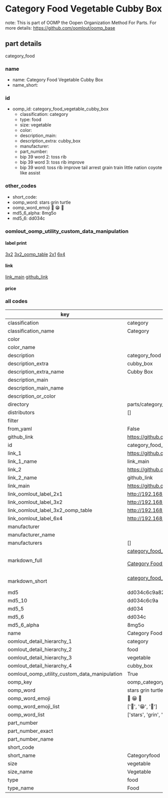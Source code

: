 # Category Food Vegetable Cubby Box  

note: This is part of OOMP the Oopen Organization Method For Parts. For more details: https://github.com/oomlout/oomp_base

##  part details



category_food

### name
* name: Category Food Vegetable Cubby Box
* name_short: 
### id
* oomp_id: category_food_vegetable_cubby_box
  * classification: category
  * type: food
  * size: vegetable
  * color: 
  * description_main: 
  * description_extra: cubby_box
  * manufacturer: 
  * part_number: 
  * bip 39 word 2: toss rib
  * bip 39 word 3: toss rib improve
  * bip 39 word: toss rib improve tail arrest grain train little nation coyote like assist

### other_codes
* short_code: 
* oomp_word: stars grin turtle
* oomp_word_emoji :stars: :grin: :turtle:
* md5_6_alpha: 8mg5o
* md5_6: dd034c






### oomlout_oomp_utility_custom_data_manipulation
#### label print
[3x2](http://192.168.1.245:1112/?label=oomp%208mg5o)
[3x2_oomp_table](http://192.168.1.107:1112/?label=oomp%208mg5o)
[2x1](http://192.168.1.242:1112/?label=oomp%208mg5o)
[6x4](http://192.168.1.55:1112/?label=oomp%208mg5o)    

#### link

[link_main](https://github.com/oomlout/oomlout_oomp_current_version_messy/tree/main/parts/category_food_vegetable_cubby_box) [github_link](https://github.com/oomlout/oomlout_oomp_part_src/tree/main/parts/category_food_vegetable_cubby_box)                             

#### price







### all codes 
| key | value |  
| --- | --- |  
| classification | category |  
| classification_name | Category |  
| color |  |  
| color_name |  |  
| description | category_food |  
| description_extra | cubby_box |  
| description_extra_name | Cubby Box |  
| description_main |  |  
| description_main_name |  |  
| description_or_color |   |  
| directory | parts/category_food_vegetable_cubby_box |  
| distributors | [] |  
| filter |  |  
| from_yaml | False |  
| github_link | https://github.com/oomlout/oomlout_oomp_part_src/tree/main/parts/category_food_vegetable_cubby_box |  
| id | category_food_vegetable_cubby_box |  
| link_1 | https://github.com/oomlout/oomlout_oomp_current_version_messy/tree/main/parts/category_food_vegetable_cubby_box |  
| link_1_name | link_main |  
| link_2 | https://github.com/oomlout/oomlout_oomp_part_src/tree/main/parts/category_food_vegetable_cubby_box |  
| link_2_name | github_link |  
| link_main | https://github.com/oomlout/oomlout_oomp_current_version_messy/tree/main/parts/category_food_vegetable_cubby_box |  
| link_oomlout_label_2x1 | http://192.168.1.242:1112/?label=oomp%208mg5o |  
| link_oomlout_label_3x2 | http://192.168.1.245:1112/?label=oomp%208mg5o |  
| link_oomlout_label_3x2_oomp_table | http://192.168.1.107:1112/?label=oomp%208mg5o |  
| link_oomlout_label_6x4 | http://192.168.1.55:1112/?label=oomp%208mg5o |  
| manufacturer |  |  
| manufacturer_name |  |  
| manufacturers | [] |  
| markdown_full | [category_food_vegetable_cubby_box](https://github.com/oomlout/oomlout_oomp_current_version_messy/tree/main/parts/category_food_vegetable_cubby_box)<br>[](https://github.com/oomlout/oomlout_oomp_current_version_messy/tree/main/parts/category_food_vegetable_cubby_box)<br>[Category Food Vegetable Cubby Box](https://github.com/oomlout/oomlout_oomp_current_version_messy/tree/main/parts/category_food_vegetable_cubby_box)<br><br> |  
| markdown_short | [category_food_vegetable_cubby_box](https://github.com/oomlout/oomlout_oomp_current_version_messy/tree/main/parts/category_food_vegetable_cubby_box)<br><br> |  
| md5 | dd034c6c9a829ce196063dd4e42e3f2d |  
| md5_10 | dd034c6c9a |  
| md5_5 | dd034 |  
| md5_6 | dd034c |  
| md5_6_alpha | 8mg5o |  
| name | Category Food Vegetable Cubby Box |  
| oomlout_detail_hierarchy_1 | category |  
| oomlout_detail_hierarchy_2 | food |  
| oomlout_detail_hierarchy_3 | vegetable |  
| oomlout_detail_hierarchy_4 | cubby_box |  
| oomlout_oomp_utility_custom_data_manipulation | True |  
| oomp_key | oomp_category_food_vegetable_cubby_box |  
| oomp_word | stars grin turtle |  
| oomp_word_emoji | :stars: :grin: :turtle: |  
| oomp_word_emoji_list | [':stars:', ':grin:', ':turtle:'] |  
| oomp_word_list | ['stars', 'grin', 'turtle'] |  
| part_number |  |  
| part_number_exact |  |  
| part_number_name |  |  
| short_code |  |  
| short_name | Categoryfood |  
| size | vegetable |  
| size_name | Vegetable |  
| type | food |  
| type_name | Food |  
